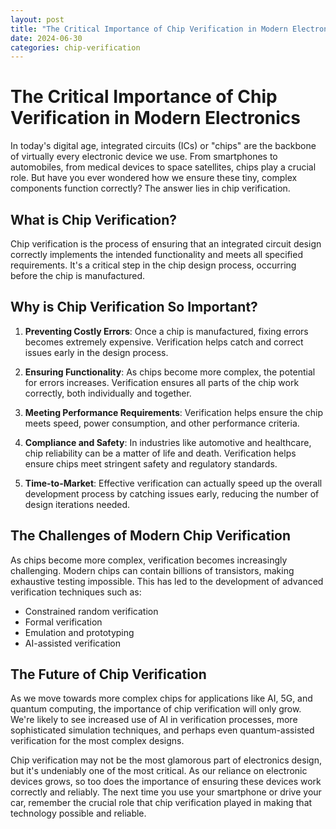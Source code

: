 ```yaml
---
layout: post
title: "The Critical Importance of Chip Verification in Modern Electronics"
date: 2024-06-30
categories: chip-verification
---
```


# The Critical Importance of Chip Verification in Modern Electronics

In today's digital age, integrated circuits (ICs) or "chips" are the backbone of virtually every electronic device we use. From smartphones to automobiles, from medical devices to space satellites, chips play a crucial role. But have you ever wondered how we ensure these tiny, complex components function correctly? The answer lies in chip verification.

## What is Chip Verification?

Chip verification is the process of ensuring that an integrated circuit design correctly implements the intended functionality and meets all specified requirements. It's a critical step in the chip design process, occurring before the chip is manufactured.

## Why is Chip Verification So Important?

1. **Preventing Costly Errors**: Once a chip is manufactured, fixing errors becomes extremely expensive. Verification helps catch and correct issues early in the design process.

2. **Ensuring Functionality**: As chips become more complex, the potential for errors increases. Verification ensures all parts of the chip work correctly, both individually and together.

3. **Meeting Performance Requirements**: Verification helps ensure the chip meets speed, power consumption, and other performance criteria.

4. **Compliance and Safety**: In industries like automotive and healthcare, chip reliability can be a matter of life and death. Verification helps ensure chips meet stringent safety and regulatory standards.

5. **Time-to-Market**: Effective verification can actually speed up the overall development process by catching issues early, reducing the number of design iterations needed.

## The Challenges of Modern Chip Verification

As chips become more complex, verification becomes increasingly challenging. Modern chips can contain billions of transistors, making exhaustive testing impossible. This has led to the development of advanced verification techniques such as:

- Constrained random verification
- Formal verification
- Emulation and prototyping
- AI-assisted verification

## The Future of Chip Verification

As we move towards more complex chips for applications like AI, 5G, and quantum computing, the importance of chip verification will only grow. We're likely to see increased use of AI in verification processes, more sophisticated simulation techniques, and perhaps even quantum-assisted verification for the most complex designs.

Chip verification may not be the most glamorous part of electronics design, but it's undeniably one of the most critical. As our reliance on electronic devices grows, so too does the importance of ensuring these devices work correctly and reliably. The next time you use your smartphone or drive your car, remember the crucial role that chip verification played in making that technology possible and reliable.

